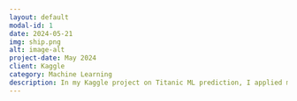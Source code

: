 ```yaml
---
layout: default
modal-id: 1
date: 2024-05-21
img: ship.png
alt: image-alt
project-date: May 2024
client: Kaggle
category: Machine Learning
description: In my Kaggle project on Titanic ML prediction, I applied machine learning techniques to predict the survival of passengers aboard the Titanic. The project involved data cleaning, feature engineering, and model selection. I explored various algorithms, including logistic regression, decision trees, and ensemble methods, to identify the most accurate predictors. Through careful analysis and tuning, I achieved a high accuracy rate, demonstrating my ability to handle real-world data challenges and build effective predictive models. This project showcases my skills in data preprocessing, model development, and performance evaluation.https://www.kaggle.com/code/rahultimalsina465/titanic-ml-project
---
```

